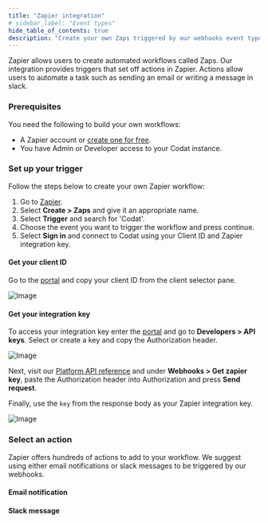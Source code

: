 ```yaml
---
title: "Zapier integration"
# sidebar_label: "Event types"
hide_table_of_contents: true
description: "Create your own Zaps triggered by our webhooks event types"
---
```


Zapier allows users to create automated workflows called Zaps.
Our integration provides triggers that set off actions in Zapier.
Actions allow users to automate a task such as sending an email or writing a message in slack.

### Prerequisites

You need the following to build your own workflows:

- A Zapier account or [create one for free](https://zapier.com/sign-up).
- You have Admin or Developer access to your Codat instance.

### Set up your trigger

Follow the steps below to create your own Zapier workflow:

1. Go to [Zapier](https://zapier.com/app/zaps).
2. Select **Create > Zaps** and give it an appropriate name.
3. Select **Trigger** and search for 'Codat'.
4. Choose the event you want to trigger the workflow and press continue.
5. Select **Sign in** and connect to Codat using your Client ID and Zapier integration key.

#### Get your client ID

Go to the [portal](https://app.codat.io/) and copy your client ID from the client selector pane.

![Image](/img/use-the-api/webhooks-zapier-integration-client-selector.png)

#### Get your integration key

To access your integration key enter the [portal](https://app.codat.io/developers/api-keys) and go to **Developers > API keys**. Select or create a key and copy the Authorization header.

![Image](/img/use-the-api/webhooks-zapier-integration-api-key.png)

Next, visit our [Platform API reference](https://docs.codat.io/platform-api#/operations/get-zapier-key) and under **Webhooks > Get zapier key**, paste the Authorization header into Authorization and press **Send request**.

Finally, use the `key` from the response body as your Zapier integration key.

![Image](/img/use-the-api/webhooks-zapier-integration-get-key.png)

### Select an action

Zapier offers hundreds of actions to add to your workflow.
We suggest using either email notifications or slack messages to be triggered by our webhooks. 

#### Email notification




#### Slack message



<!-- 5. Define the action you want to perform. -->

